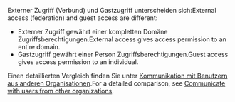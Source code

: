 <span data-ttu-id="a30d8-101">Externer Zugriff (Verbund) und Gastzugriff unterscheiden sich:</span><span class="sxs-lookup"><span data-stu-id="a30d8-101">External access (federation) and guest access are different:</span></span>

- <span data-ttu-id="a30d8-102">Externer Zugriff gewährt einer kompletten Domäne Zugriffsberechtigungen.</span><span class="sxs-lookup"><span data-stu-id="a30d8-102">External access gives access permission to an entire domain.</span></span>
- <span data-ttu-id="a30d8-103">Gastzugriff gewährt einer Person Zugriffsberechtigungen.</span><span class="sxs-lookup"><span data-stu-id="a30d8-103">Guest access gives access permission to an individual.</span></span> 


<span data-ttu-id="a30d8-104">Einen detaillierten Vergleich finden Sie unter [Kommunikation mit Benutzern aus anderen Organisationen](../communicate-with-users-from-other-organizations.md).</span><span class="sxs-lookup"><span data-stu-id="a30d8-104">For a detailed comparison, see [Communicate with users from other organizations](../communicate-with-users-from-other-organizations.md).</span></span>
